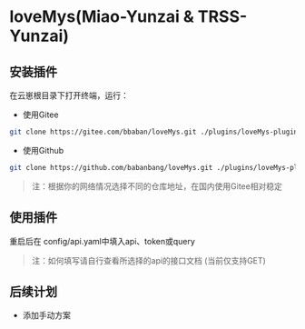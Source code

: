 # loveMys(Miao-Yunzai & TRSS-Yunzai)

## 安装插件
在云崽根目录下打开终端，运行：
* 使用Gitee
``` bash
git clone https://gitee.com/bbaban/loveMys.git ./plugins/loveMys-plugin/
```
* 使用Github
``` bash
git clone https://github.com/babanbang/loveMys.git ./plugins/loveMys-plugin/
```
> 注：根据你的网络情况选择不同的仓库地址，在国内使用Gitee相对稳定

## 使用插件
重启后在 config/api.yaml中填入api、token或query
> 注：如何填写请自行查看所选择的api的接口文档 (当前仅支持GET)

## 后续计划
* 添加手动方案

